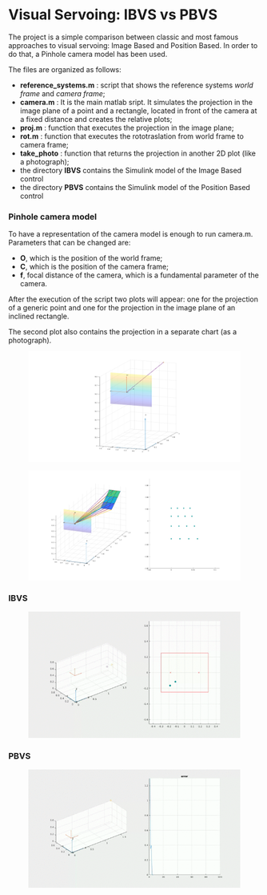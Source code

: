 # Visual Servoing: IBVS vs PBVS

The project is a simple comparison between classic and most famous approaches to visual servoing: Image Based and Position Based. In order to do that, a Pinhole camera model has been used.

The files are organized as follows:

- **reference_systems.m** : script that shows the reference systems *world frame* and *camera frame*;
- **camera.m** : It is the main matlab sript. It simulates the projection in the image plane of a point and a rectangle, located in front of the camera at a fixed distance and creates the relative plots;
- **proj.m** : function that executes the projection in the image plane;
- **rot.m** : function that executes the rototraslation from world frame to camera frame;
- **take_photo** : function that returns the projection in another 2D plot (like a photograph);
- the directory **IBVS** contains the Simulink model of the Image Based control
- the directory **PBVS** contains the Simulink model of the Position Based control

<h3>Pinhole camera model</h3>
To have a representation of the camera model is enough to run camera.m. Parameters that can be changed are:

- **O**, which is the position of the world frame;
- **C**, which is the position of the camera frame;
- **f**, focal distance of the camera, which is a fundamental parameter of the camera.

After the execution of the script two plots will appear: one for the projection of a generic point and one for the projection in the image plane of an inclined rectangle.

The second plot also contains the projection in a separate chart (as a photograph).

<figure class="image">
  <img src="pictures/point_projection.png" width="760">
  <figcaption></figcaption>
</figure>

<figure class="image">  
  <img src="pictures/rectangle_projection.png" width="760">
  <figcaption></figcaption>
</figure>


<h3>IBVS</h3>
<figure class="image">  
  <img src="/pictures/IBVS.gif" width="550">
  <figcaption></figcaption>
</figure>



<h3>PBVS</h3>
<figure class="image">  
  <img src="/pictures/PBVS.gif" width="550">
  <figcaption></figcaption>
</figure>
